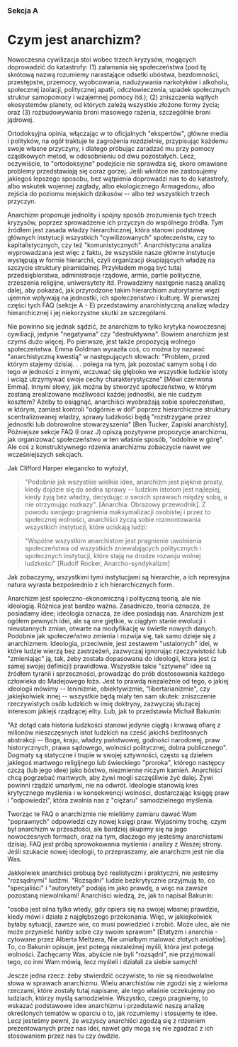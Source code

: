 ### Sekcja A  
# Czym jest anarchizm?

Nowoczesna cywilizacja stoi wobec trzech kryzysów, mogących doprowadzić do katastrofy: (1) załamania się społeczeństwa (pod tą skrótową nazwą rozumiemy narastające odsetki ubóstwa, bezdomności, przestępstw, przemocy, wyobcowania, nadużywania narkotyków i alkoholu, społecznej izolacji, politycznej apatii, odczłowieczenia, upadek społecznych struktur samopomocy i wzajemnej pomocy itd.); (2) zniszczenia wątłych ekosystemów planety, od których zależą wszystkie złożone formy życia; oraz (3) rozbudowywania broni masowego rażenia, szczególnie broni jądrowej.

Ortodoksyjna opinia, włączając w to oficjalnych "ekspertów", główne media i polityków, na ogół traktuje te zagrożenia rozdzielnie, przypisując każdemu swoje własne przyczyny, i dlatego próbując zaradzać mu przy pomocy cząstkowych metod, w odosobnieniu od dwu pozostałych. Lecz, oczywiście, to "ortodoksyjne" podejście nie sprawdza się, skoro omawiane problemy przedstawiają się coraz gorzej. Jeśli wkrótce nie zastosujemy jakiegoś lepszego sposobu, bez wątpienia doprowadzi nas to do katastrofy, albo wskutek wojennej zagłady, albo ekologicznego Armagedonu, albo zejścia do poziomu miejskich dzikusów -- albo też wszystkich trzech przyczyn.

Anarchizm proponuje jednolity i spójny sposób zrozumienia tych trzech kryzysów, poprzez sprowadzenie ich przyczyn do wspólnego źródła. Tym źródłem jest zasada władzy hierarchicznej, która stanowi podstawę głównych instytucji wszystkich "cywilizowanych" społeczeństw, czy to kapitalistycznych, czy też "komunistycznych". Anarchistyczna analiza wyprowadzana jest więc z faktu, że wszystkie nasze główne instytucje występują w formie hierarchii, czyli organizacji skupiających władzę na szczycie struktury piramidalnej. Przykładem mogą być tutaj przedsiębiorstwa, administracje rządowe, armie, partie polityczne, zrzeszenia religijne, uniwersytety itd. Prowadzimy następnie naszą analizę dalej, aby pokazać, jak przyrodzone takim hierarchiom autorytarne więzi ujemnie wpływają na jednostki, ich społeczeństwo i kulturę. W pierwszej części tych FAQ (sekcje A - E) przedstawimy anarchistyczną analizę władzy hierarchicznej i jej niekorzystne skutki ze szczegółami.

Nie powinno się jednak sądzić, że anarchizm to tylko krytyka nowoczesnej cywiliacji, jedynie "negatywna" czy "destruktywna". Bowiem anarchizm jest czymś dużo więcej. Po pierwsze, jest także propozycją wolnego społeczeństwa. Emma Goldman wyraziła coś, co można by nazwać "anarchistyczną kwestią" w następujących słowach: "Problem, przed którym stajemy dzisiaj. . . polega na tym, jak pozostać samym sobą i do tego w jedności z innymi, wczuwać się głęboko we wszystkie ludzkie istoty i wciąż utrzymywać swoje cechy charakterystyczne" [Mówi czerwona Emma]. Innymi słowy, jak można by stworzyć społeczeństwo, w którym zostaną zrealizowane możliwości każdej jednostki, ale nie cudzym kosztem? Ażeby to osiągnąć, anarchiści wyobrażają sobie społeczeństwo, w którym, zamiast kontroli "odgórnie w dół" poprzez hierarchiczne struktury scentralizowanej władzy, sprawy ludzkości będą "rozstrzygane przez jednostki lub dobrowolne stowarzyszenia" [Ben Tucker, Zapiski anarchisty]. Późniejsze sekcje FAQ (I oraz J) opiszą pozytywne propozycje anarchizmu, jak organizować społeczeństwo w ten właśnie sposób, "oddolnie w górę". Ale coś z konstruktywnego rdzenia anarchizmu zobaczycie nawet we wcześniejszych sekcjach.

Jak Clifford Harper elegancko to wyłożył,
> "Podobnie jak wszystkie wielkie idee, anarchizm jest pięknie prosty, kiedy dojdzie się do sedna sprawy -- ludzkim istotom jest najlepiej, kiedy żyją bez władzy, decydując o swoich sprawach między sobą, a nie otrzymując rozkazy". [Anarchia: Obrazowy przewodnik]. Z powodu swojego pragnienia maksymalizacji osobistej i przez to społecznej wolności, anarchiści życzą sobie rozmontowania wszystkich instytucji, które uciskają ludzi:

>"Wspólne wszystkim anarchistom jest pragnienie uwolnienia społeczeństwa od wszystkich zniewalających politycznych i społecznych instytucji, które stają na drodze rozwoju wolnej ludzkości"
[Rudolf Rocker, Anarcho-syndykalizm]  

Jak zobaczymy, wszystkimi tymi instytucjami są hierarchie, a ich represyjna natura wyrasta bezpośrednio z ich hierarchicznych form.

Anarchizm jest społeczno-ekonomiczną i polityczną teorią, ale nie ideologią. Różnica jest bardzo ważna. Zasadniczo, teoria oznacza, że posiadamy idee; ideologia oznacza, że idee posiadają nas. Anarchizm jest ogółem pewnych idei, ale są one giętkie, w ciągłym stanie ewolucji i nieustannych zmian, otwarte na modyfikację w świetle nowych danych. Podobnie jak społeczeństwo zmienia i rozwija się, tak samo dzieje się z anarchizmem. Ideologia, przeciwnie, jest zestawem "ustalonych" idei, w które ludzie wierzą bez zastrzeżeń, zazwyczaj ignorując rzeczywistość lub "zmieniając" ją, tak, żeby została dopasowana do ideologii, ktora jest (z samej swojej definicji) prawidłowa. Wszystkie takie "sztywne" idee są źródłem tyranii i sprzeczności, prowadząc do prób dostosowania każdego człowieka do Madejowego łoża. Jest to prawdą niezależnie od tego, o jakiej ideologii mówimy -- leninizmie, obiektywizmie, "libertarianizmie", czy jakiejkolwiek innej -- wszystkie będą miały ten sam skutek: zniszczenie rzeczywistych osób ludzkich w imię doktryny, zazwyczaj służącej interesom jakiejś rządzącej elity. Lub, jak to przedstawia Michaił Bakunin:

"Aż dotąd cała historia ludzkości stanowi jedynie ciągłą i krwawą ofiarę z milionów nieszczęsnych istot ludzkich na cześć jakichś bezlitosnych abstrakcji -- Boga, kraju, władzy państwowej, godności narodowej, praw historycznych, prawa sądowego, wolności politycznej, dobra publicznego".
Dogmaty są statyczne i trupie w swojej sztywności, często są dziełem jakiegoś martwego religijnego lub świeckiego "proroka", którego następcy czczą (lub jego idee) jako bóstwo, niezmienne niczym kamień. Anarchiści chcą pogrzebać martwych, aby żywi mogli szczęśliwie żyć dalej. Żywi powinni rządzić umarłymi, nie na odwrót. Ideologie stanowią kres krytycznego myślenia i w konsekwencji wolności, dostarczając księgę praw i "odpowiedzi", która zwalnia nas z "ciężaru" samodzielnego myślenia.

Tworząc te FAQ o anarchizmie nie mieliśmy zamiaru dawać Wam "poprawnych" odpowiedzi czy nowej księgi praw. Wyjaśnimy trochę, czym był anarchizm w przeszłości, ale bardziej skupimy się na jego nowoczesnych formach, oraz na tym, dlaczego my jesteśmy anarchistami dzisiaj. FAQ jest próbą sprowokowania myślenia i analizy z Waszej strony. Jeśli szukacie nowej ideologii, to przepraszamy, ale anarchizm jest nie dla Was.

Jakkolwiek anarchiści próbują być realistyczni i praktyczni, nie jesteśmy "rozsądnymi" ludźmi. "Rozsądni" ludzie bezkrytycznie przyjmują to, co "specjaliści" i "autorytety" podają im jako prawdę, a więc na zawsze pozostaną niewolnikami! Anarchiści wiedzą, że, jak to napisał Bakunin:

"osoba jest silna tylko wtedy, gdy opiera się na swojej własnej prawdzie, kiedy mówi i działa z najgłębszego przekonania. Więc, w jakiejkolwiek byłaby sytuacji, zawsze wie, co musi powiedzieć i zrobić. Może ulec, ale nie może przynieść hańby sobie czy swoim sprawom" [Etatyzm i anarchia - cytowane przez Alberta Meltzera, Nie umiałbym malować złotych aniołów].
To, co Bakunin opisuje, jest potegą niezależnej myśli, która jest potegą wolności. Zachęcamy Was, abyście nie byli "rozsądni", nie przyjmowali tego, co inni Wam mówią, lecz myśleli i działali za siebie samych!

Jescze jedna rzecz: żeby stwierdzić oczywiste, to nie są nieodwołalne słowa w sprawach anarchizmu. Wielu anarchistów nie zgodzi się z wieloma rzeczami, które zostały tutaj napisane, ale tego właśnie oczekujemy po ludziach, którzy myślą samodzielnie. Wszystko, czego pragniemy, to wskazać podstawowe idee anarchizmu i przedstawić naszą analizę określonych tematów w oparciu o to, jak rozumiemy i stosujemy te idee. Lecz jesteśmy pewni, że wszyscy anarchiści zgodzą się z rdzeniem prezentowanych przez nas idei, nawet gdy mogą się nie zgadzać z ich stosowaniem przez nas tu czy ówdzie.
